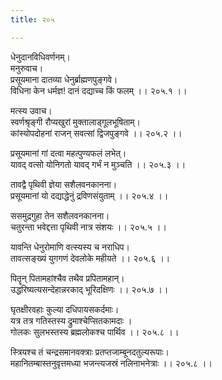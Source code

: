 ```yaml
---
title: २०५

---
```

धेनुदानविधिवर्णनम्।  
मनुरुवाच।  
प्रसूयमाना दातव्या धेनुर्ब्राह्मणपुङ्गवे।  
विधिना केन धर्मज्ञ! दानं दद्याच्च किं फलम् ।। २०५.१ ।।  
  
मत्स्य उवाच।  
स्वर्णश्रृङ्गी रौप्यखुरां मुक्तालाड्गूलभूषिताम्।  
कांस्योपदोहनां राजन् सवत्सां द्विजपुङ्गवे ।। २०५.२ ।।  
  
प्रसूयमानां गां दत्वा महत्पुण्यफलं लभेत्।  
यावद् वत्सो योनिगतो यावद् गर्भं न मुञ्चति ।। २०५.३ ।।  
  
तावद्वै पृथिवी ज्ञेया सशैलवनकानना।  
प्रसूयमानां यो दद्याद्धेनुं द्रविणसंयुताम् ।। २०५.४ ।।  
  
ससमुद्रगुहा तेन सशैलवनकानना।  
चतुरन्ता भवेद्दत्ता पृथिवी नात्र संशयः ।। २०५.५ ।।  
  
यावन्ति धेनुरोमाणि वत्स्यस्य च नराधिप।  
तावत्सङ्ख्यं युगगणं देवलोके महीयते ।। २०५.६ ।।  
  
पितॄन् पितामहांश्चैव तथैव प्रपितामहान्।  
उद्धरिष्यत्यसन्देहान्नरकाद् भूरिदक्षिणः ।। २०५.७ ।।  
  
घृतक्षीरवहाः कुल्या दधिपायसकर्दमाः।  
यत्र तत्र गतिस्तस्य द्रुमाश्चेप्सितकामदाः ।  
गोलकः सुलभस्तस्य ब्रह्मलोकश्च पार्थिव ।। २०५.८ ।।  
  
स्त्रियश्च तं चन्द्रसमानवक्त्राः प्रतप्तजाम्बूनदतुल्यरूपाः।  
महानितम्बास्तनुवृत्तमध्या भजन्त्यजस्रं नलिनाभनेत्राः ।। २०५.८ ।।